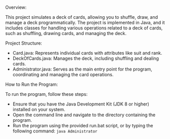 Overview: 

This project simulates a deck of cards, allowing you to shuffle, draw, and manage a deck programmatically.
The project is implemented in Java, and it includes classes for handling various operations related to a deck of cards, such as shuffling, drawing cards, and managing the deck.

Project Structure:

* Card.java: Represents individual cards with attributes like suit and rank.
* DeckOfCards.java: Manages the deck, including shuffling and dealing cards.
* Administrator.java: Serves as the main entry point for the program, coordinating and managing the card operations.

How to Run the Program:

To run the program, follow these steps:
* Ensure that you have the Java Development Kit (JDK 8 or higher) installed on your system.
* Open the command line and navigate to the directory containing the program.
* Run the program using the provided run.bat script, or by typing the following command: `java Administrator`
  

